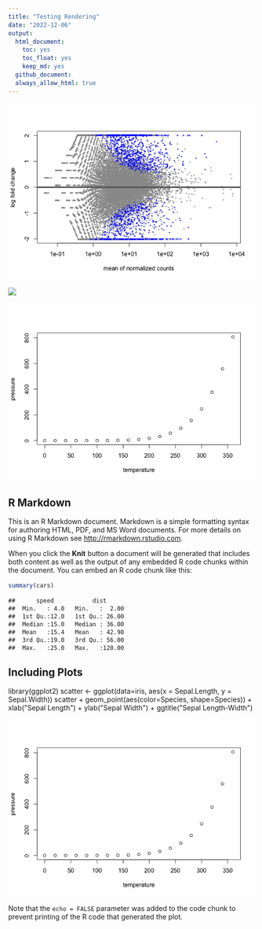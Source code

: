 ```yaml
---
title: "Testing Rendering"
date: "2022-12-06"
output:
  html_document:
    toc: yes
    toc_float: yes
    keep_md: yes
  github_document:
  always_allow_html: true
---
```


![](README_files/figure-html/unnamed-chunk-28-1.png)<!-- -->

![]([README_files/figure-html/unnamed-chunk-28-1.png)<!-- -->

![](README_files/figure-html/pressure-1.png)<!-- -->

## R Markdown

This is an R Markdown document. Markdown is a simple formatting syntax for authoring HTML, PDF, and MS Word documents. For more details on using R Markdown see <http://rmarkdown.rstudio.com>.

When you click the **Knit** button a document will be generated that includes both content as well as the output of any embedded R code chunks within the document. You can embed an R code chunk like this:


```r
summary(cars)
```

```
##      speed           dist       
##  Min.   : 4.0   Min.   :  2.00  
##  1st Qu.:12.0   1st Qu.: 26.00  
##  Median :15.0   Median : 36.00  
##  Mean   :15.4   Mean   : 42.98  
##  3rd Qu.:19.0   3rd Qu.: 56.00  
##  Max.   :25.0   Max.   :120.00
```

## Including Plots

library(ggplot2)
scatter <- ggplot(data=iris, aes(x = Sepal.Length, y = Sepal.Width)) 
scatter + geom_point(aes(color=Species, shape=Species)) +
  xlab("Sepal Length") +  ylab("Sepal Width") +
  ggtitle("Sepal Length-Width")

![](README_files/figure-html/pressure-1.png)<!-- -->

Note that the `echo = FALSE` parameter was added to the code chunk to prevent printing of the R code that generated the plot.

